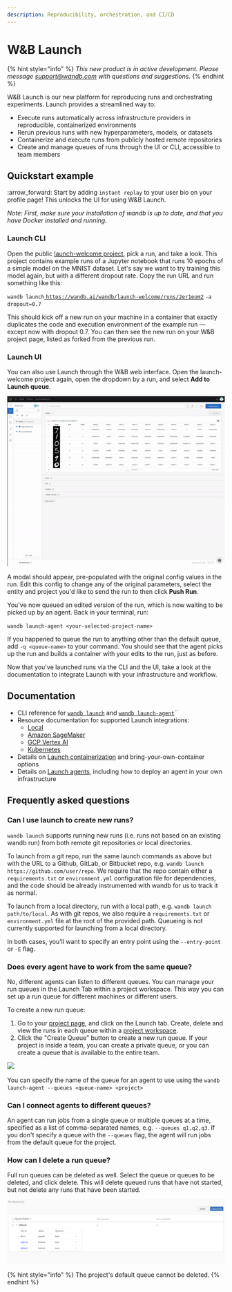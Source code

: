 ```yaml
---
description: Reproducibility, orchestration, and CI/CD
---
```


# W\&B Launch

{% hint style="info" %}
_This new product is in active development. Please message support@wandb.com with questions and suggestions._
{% endhint %}

W\&B Launch is our new platform for reproducing runs and orchestrating experiments. Launch provides a streamlined way to:

* Execute runs automatically across infrastructure providers in reproducible, containerized environments
* Rerun previous runs with new hyperparameters, models, or datasets
* Containerize and execute runs from publicly hosted remote repositories
* Create and manage queues of runs through the UI or CLI, accessible to team members

## Quickstart example

:arrow\_forward: Start by adding `instant replay` to your user bio on your profile page! This unlocks the UI for using W\&B Launch.

_Note: First, make sure your installation of wandb is up to date, and that you have Docker installed and running._

### Launch CLI

Open the public [launch-welcome project](https://wandb.ai/wandb/launch-welcome), pick a run, and take a look. This project contains example runs of a Jupyter notebook that runs 10 epochs of a simple model on the MNIST dataset. Let's say we want to try training this model again, but with a different dropout rate. Copy the run URL and run something like this:

`wandb launch`[ `https://wandb.ai/wandb/launch-welcome/runs/2er1eom2`](https://wandb.ai/wandb/launch-welcome/runs/2er1eom2) `-a dropout=0.7`

This should kick off a new run on your machine in a container that exactly duplicates the code and execution environment of the example run — except now with dropout 0.7. You can then see the new run on your W\&B project page, listed as forked from the previous run.

### Launch UI

You can also use Launch through the W\&B web interface. Open the launch-welcome project again, open the dropdown by a run, and select **Add to Launch queue**.

![](../../.gitbook/assets/launch.gif)

A modal should appear, pre-populated with the original config values in the run. Edit this config to change any of the original parameters, select the entity and project you'd like to send the run to then click **Push Run**.

You've now queued an edited version of the run, which is now waiting to be picked up by an agent. Back in your terminal, run:

`wandb launch-agent <your-selected-project-name>`

If you happened to queue the run to anything other than the default queue, add `-q <queue-name>` to your command. You should see that the agent picks up the run and builds a container with your edits to the run, just as before.

Now that you've launched runs via the CLI and the UI, take a look at the documentation to integrate Launch with your infrastructure and workflow.

## Documentation

* CLI reference for [`wandb launch`](../../ref/cli/wandb-launch.md) and [`wandb launch-agent`](../../ref/cli/wandb-launch-agent.md)``
* Resource documentation for supported Launch integrations:
  * [Local](integrations/local.md)
  * [Amazon SageMaker](integrations/sagemaker.md)
  * [GCP Vertex AI](integrations/vertex.md)
  * [Kubernetes](integrations/kubernetes.md)
* Details on [Launch containerization](containers.md) and bring-your-own-container options
* Details on [Launch agents](agents.md), including how to deploy an agent in your own infrastructure

## Frequently asked questions

### Can I use launch to create new runs?

`wandb launch` supports running new runs (i.e. runs not based on an existing wandb run) from both remote git repositories or local directories.

To launch from a git repo, run the same launch commands as above but with the URL to a Github, GitLab, or Bitbucket repo, e.g. `wandb launch https://github.com/user/repo`. We require that the repo contain either a `requirements.txt` or `environment.yml` configuration file for dependencies, and the code should be already instrumented with wandb for us to track it as normal.

To launch from a local directory, run with a local path, e.g. `wandb launch path/to/local`. As with git repos, we also require a `requirements.txt` or `environment.yml` file at the root of the provided path. Queueing is not currently supported for launching from a local directory.

In both cases, you'll want to specify an entry point using the `--entry-point` or `-E` flag.

### Does every agent have to work from the same queue?

No, different agents can listen to different queues. You can manage your run queues in the Launch Tab within a project workspace. This way you can set up a run queue for different machines or different users.

To create a new run queue:

1. Go to your [project page](https://docs.wandb.ai/ref/app/pages/project-page), and click on the Launch tab. Create, delete and view the runs in each queue within a [project workspace](../../ref/app/pages/project-page.md#workspace-tab).
2. Click the "Create Queue" button to create a new run queue. If your project is inside a team, you can create a private queue, or you can create a queue that is available to the entire team.

![](<../../.gitbook/assets/image (149).png>)

You can specify the name of the queue for an agent to use using the `wandb launch-agent --queues <queue-name> <project>`

### Can I connect agents to different queues?

An agent can run jobs from a single queue or multiple queues at a time, specified as a list of comma-separated names, e.g. `--queues q1,q2,q3`. If you don't specify a queue with the `--queues` flag, the agent will run jobs from the default queue for the project.

### How can I delete a run queue?

Full run queues can be deleted as well. Select the queue or queues to be deleted, and click delete. This will delete queued runs that have not started, but not delete any runs that have been started.

![](<../../.gitbook/assets/image (151).png>)

{% hint style="info" %}
The project's default queue cannot be deleted.
{% endhint %}
